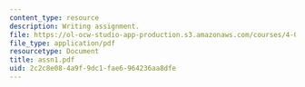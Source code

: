 ```yaml
---
content_type: resource
description: Writing assignment.
file: https://ol-ocw-studio-app-production.s3.amazonaws.com/courses/4-001j-cityscope-new-orleans-spring-2007/2c2c8e084a9f9dc1fae6964236aa8dfe_assn1.pdf
file_type: application/pdf
resourcetype: Document
title: assn1.pdf
uid: 2c2c8e08-4a9f-9dc1-fae6-964236aa8dfe
---
```


